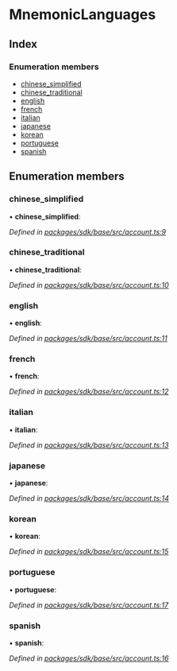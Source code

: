# MnemonicLanguages

## Index

### Enumeration members

* [chinese\_simplified]()
* [chinese\_traditional]()
* [english]()
* [french]()
* [italian]()
* [japanese]()
* [korean]()
* [portuguese]()
* [spanish]()

## Enumeration members

### chinese\_simplified

• **chinese\_simplified**:

_Defined in_ [_packages/sdk/base/src/account.ts:9_](https://github.com/celo-org/celo-monorepo/blob/master/packages/sdk/base/src/account.ts#L9)

### chinese\_traditional

• **chinese\_traditional**:

_Defined in_ [_packages/sdk/base/src/account.ts:10_](https://github.com/celo-org/celo-monorepo/blob/master/packages/sdk/base/src/account.ts#L10)

### english

• **english**:

_Defined in_ [_packages/sdk/base/src/account.ts:11_](https://github.com/celo-org/celo-monorepo/blob/master/packages/sdk/base/src/account.ts#L11)

### french

• **french**:

_Defined in_ [_packages/sdk/base/src/account.ts:12_](https://github.com/celo-org/celo-monorepo/blob/master/packages/sdk/base/src/account.ts#L12)

### italian

• **italian**:

_Defined in_ [_packages/sdk/base/src/account.ts:13_](https://github.com/celo-org/celo-monorepo/blob/master/packages/sdk/base/src/account.ts#L13)

### japanese

• **japanese**:

_Defined in_ [_packages/sdk/base/src/account.ts:14_](https://github.com/celo-org/celo-monorepo/blob/master/packages/sdk/base/src/account.ts#L14)

### korean

• **korean**:

_Defined in_ [_packages/sdk/base/src/account.ts:15_](https://github.com/celo-org/celo-monorepo/blob/master/packages/sdk/base/src/account.ts#L15)

### portuguese

• **portuguese**:

_Defined in_ [_packages/sdk/base/src/account.ts:17_](https://github.com/celo-org/celo-monorepo/blob/master/packages/sdk/base/src/account.ts#L17)

### spanish

• **spanish**:

_Defined in_ [_packages/sdk/base/src/account.ts:16_](https://github.com/celo-org/celo-monorepo/blob/master/packages/sdk/base/src/account.ts#L16)


